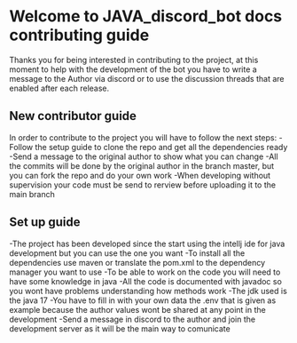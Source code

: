 # Welcome to JAVA_discord_bot docs contributing guide
Thanks you for being interested in contributing to the project, at this moment to help with the development of the bot you have to write a message to the Author via discord
or to use the discussion threads that are enabled after each release.

## New contributor guide
In order to contribute to the project you will have to follow the next steps:
  -Follow the setup guide to clone the repo and get all the dependencies ready
  -Send a message to the original author to show what you can change
  -All the commits will be done by the original author in the branch master, but you can fork the repo and do your own work
  -When developing without supervision your code must be send to rerview before uploading it to the main branch
  
## Set up guide
   -The project has been developed since the start using the intellj ide for java development but you can use the one you want
   -To install all the dependencies use maven or translate the pom.xml to the dependency manager you want to use
   -To be able to work on the code you will need to have some knowledge in java
   -All the code is documented with javadoc so you wont have problems understanding how methods work
   -The jdk used is the java 17
   -You have to fill in with your own data the .env that is given as example because the author values wont be shared at any point in the development
   -Send a message in discord to the author and join the development server as it will be the main way to comunicate
   
